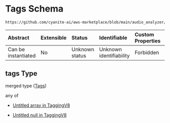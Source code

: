 # Tags Schema

```txt
https://github.com/cyanite-ai/aws-marketplace/blob/main/audio_analyzer/schemes/marketplace_v1/schema/TaggingV8.schema.json#/$defs/VocalV1/properties/tags
```



| Abstract            | Extensible | Status         | Identifiable            | Custom Properties | Additional Properties | Access Restrictions | Defined In                                                                     |
| :------------------ | :--------- | :------------- | :---------------------- | :---------------- | :-------------------- | :------------------ | :----------------------------------------------------------------------------- |
| Can be instantiated | No         | Unknown status | Unknown identifiability | Forbidden         | Allowed               | none                | [TaggingV8.schema.json\*](../out/TaggingV8.schema.json "open original schema") |

## tags Type

merged type ([Tags](taggingv8-defs-vocalv1-properties-tags.md))

any of

* [Untitled array in TaggingV8](taggingv8-defs-vocalv1-properties-tags-anyof-0.md "check type definition")

* [Untitled null in TaggingV8](taggingv8-defs-vocalv1-properties-tags-anyof-1.md "check type definition")
